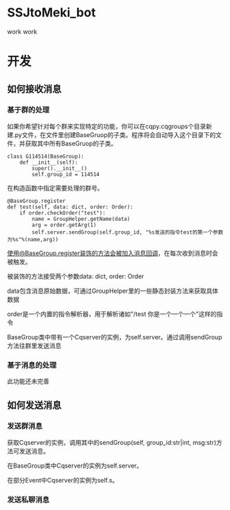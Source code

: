 # SSJtoMeki_bot
work work
# 开发
## 如何接收消息
### 基于群的处理
如果你希望针对每个群来实现特定的功能，你可以在cqpy.cqgroups个目录新建.py文件，在文件里创建BaseGruop的子类。程序将会自动导入这个目录下的文件，并获取其中所有BaseGruop的子类。

    class G114514(BaseGroup):
        def __init__(self):
            super().__init__()
            self.group_id = 114514

在构造函数中指定需要处理的群号。

    @BaseGroup.register
    def test(self, data: dict, order: Order):
        if order.checkOrder("test"):
            name = GroupHelper.getName(data)
            arg = order.getArg(1)
            self.server.sendGroup(self.group_id, "%s发送的指令test的第一个参数为%s"%(name,arg))

使用@BaseGroup.register装饰的方法会被加入消息回调，在每次收到消息时会被触发。

被装饰的方法接受两个参数data: dict, order: Order

data包含消息原始数据，可通过GroupHelper里的一些静态封装方法来获取具体数据

order是一个内置的指令解析器，用于解析诸如"/test 你是一个一个一个"这样的指令

BaseGroup类中带有一个Cqserver的实例，为self.server。通过调用sendGroup方法往群里发送消息

### 基于消息的处理
此功能还未完善

## 如何发送消息

### 发送群消息
获取Cqserver的实例，调用其中的sendGroup(self, group_id:str|int, msg:str)方法可发送消息。

在BaseGroup类中Cqserver的实例为self.server。

在部分Event中Cqserver的实例为self.s。
### 发送私聊消息

